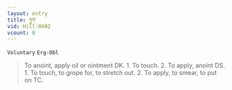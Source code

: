 ```yaml
---
layout: entry
title: ཉུག་
vid: Hill:0602
vcount: 0
---
```

`Voluntary` `Erg-Obl`
> To anoint, apply oil or ointment DK\.
 1\.
 To touch\.
 2\.
 To apply, anoint DS\.
 1\.
 To touch, to grope for, to stretch out\.
 2\.
 To apply, to smear, to put on TC\.

